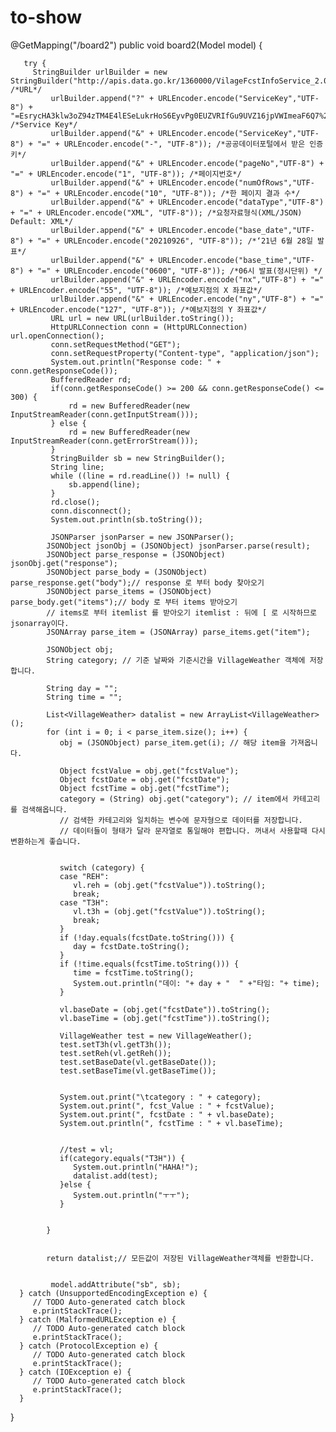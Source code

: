 # to-show



   @GetMapping("/board2")
   public void board2(Model model) {
      
       try {
         StringBuilder urlBuilder = new StringBuilder("http://apis.data.go.kr/1360000/VilageFcstInfoService_2.0/getUltraSrtNcst"); /*URL*/
             urlBuilder.append("?" + URLEncoder.encode("ServiceKey","UTF-8") + "=EsrycHA3klw3oZ94zTM4E4lESeLukrHoS6EyvPg0EUZVRIfGu9UVZ16jpVWImeaF6Q7%2FQ5WYpJ737fdA0qBBag%3D%3D"); /*Service Key*/
             urlBuilder.append("&" + URLEncoder.encode("ServiceKey","UTF-8") + "=" + URLEncoder.encode("-", "UTF-8")); /*공공데이터포털에서 받은 인증키*/
             urlBuilder.append("&" + URLEncoder.encode("pageNo","UTF-8") + "=" + URLEncoder.encode("1", "UTF-8")); /*페이지번호*/
             urlBuilder.append("&" + URLEncoder.encode("numOfRows","UTF-8") + "=" + URLEncoder.encode("10", "UTF-8")); /*한 페이지 결과 수*/
             urlBuilder.append("&" + URLEncoder.encode("dataType","UTF-8") + "=" + URLEncoder.encode("XML", "UTF-8")); /*요청자료형식(XML/JSON) Default: XML*/
             urlBuilder.append("&" + URLEncoder.encode("base_date","UTF-8") + "=" + URLEncoder.encode("20210926", "UTF-8")); /*‘21년 6월 28일 발표*/
             urlBuilder.append("&" + URLEncoder.encode("base_time","UTF-8") + "=" + URLEncoder.encode("0600", "UTF-8")); /*06시 발표(정시단위) */
             urlBuilder.append("&" + URLEncoder.encode("nx","UTF-8") + "=" + URLEncoder.encode("55", "UTF-8")); /*예보지점의 X 좌표값*/
             urlBuilder.append("&" + URLEncoder.encode("ny","UTF-8") + "=" + URLEncoder.encode("127", "UTF-8")); /*예보지점의 Y 좌표값*/
             URL url = new URL(urlBuilder.toString());
             HttpURLConnection conn = (HttpURLConnection) url.openConnection();
             conn.setRequestMethod("GET");
             conn.setRequestProperty("Content-type", "application/json");
             System.out.println("Response code: " + conn.getResponseCode());
             BufferedReader rd;
             if(conn.getResponseCode() >= 200 && conn.getResponseCode() <= 300) {
                 rd = new BufferedReader(new InputStreamReader(conn.getInputStream()));
             } else {
                 rd = new BufferedReader(new InputStreamReader(conn.getErrorStream()));
             }
             StringBuilder sb = new StringBuilder();
             String line;
             while ((line = rd.readLine()) != null) {
                 sb.append(line);
             }
             rd.close();
             conn.disconnect();
             System.out.println(sb.toString());
             
             JSONParser jsonParser = new JSONParser();
            JSONObject jsonObj = (JSONObject) jsonParser.parse(result);
            JSONObject parse_response = (JSONObject) jsonObj.get("response");
            JSONObject parse_body = (JSONObject) parse_response.get("body");// response 로 부터 body 찾아오기
            JSONObject parse_items = (JSONObject) parse_body.get("items");// body 로 부터 items 받아오기
            // items로 부터 itemlist 를 받아오기 itemlist : 뒤에 [ 로 시작하므로 jsonarray이다.
            JSONArray parse_item = (JSONArray) parse_items.get("item");
                                                         
            JSONObject obj;
            String category; // 기준 날짜와 기준시간을 VillageWeather 객체에 저장합니다.
            
            String day = "";
            String time = "";
            
            List<VillageWeather> datalist = new ArrayList<VillageWeather>();
            for (int i = 0; i < parse_item.size(); i++) {
               obj = (JSONObject) parse_item.get(i); // 해당 item을 가져옵니다.

               Object fcstValue = obj.get("fcstValue");
               Object fcstDate = obj.get("fcstDate");
               Object fcstTime = obj.get("fcstTime");
               category = (String) obj.get("category"); // item에서 카테고리를 검색해옵니다.
               // 검색한 카테고리와 일치하는 변수에 문자형으로 데이터를 저장합니다.
               // 데이터들이 형태가 달라 문자열로 통일해야 편합니다. 꺼내서 사용할때 다시변환하는게 좋습니다.
               
               
               switch (category) {
               case "REH":
                  vl.reh = (obj.get("fcstValue")).toString();
                  break;
               case "T3H":
                  vl.t3h = (obj.get("fcstValue")).toString();
                  break;
               }
               if (!day.equals(fcstDate.toString())) {
                  day = fcstDate.toString();
               }
               if (!time.equals(fcstTime.toString())) {
                  time = fcstTime.toString();
                  System.out.println("데이: "+ day + "  " +"타임: "+ time);
               }      
               
               vl.baseDate = (obj.get("fcstDate")).toString();
               vl.baseTime = (obj.get("fcstTime")).toString();
               
               VillageWeather test = new VillageWeather();
               test.setT3h(vl.getT3h());
               test.setReh(vl.getReh());
               test.setBaseDate(vl.getBaseDate());
               test.setBaseTime(vl.getBaseTime());
               
               
               System.out.print("\tcategory : " + category);
               System.out.print(", fcst_Value : " + fcstValue);
               System.out.print(", fcstDate : " + vl.baseDate);
               System.out.println(", fcstTime : " + vl.baseTime);      

               
               //test = vl;
               if(category.equals("T3H")) {
                  System.out.println("HAHA!");
                  datalist.add(test);
               }else {
                  System.out.println("ㅜㅜ");
               }
               
               
            }   

            
            return datalist;// 모든값이 저장된 VillageWeather객체를 반환합니다.
             
             
             model.addAttribute("sb", sb);
      } catch (UnsupportedEncodingException e) {
         // TODO Auto-generated catch block
         e.printStackTrace();
      } catch (MalformedURLException e) {
         // TODO Auto-generated catch block
         e.printStackTrace();
      } catch (ProtocolException e) {
         // TODO Auto-generated catch block
         e.printStackTrace();
      } catch (IOException e) {
         // TODO Auto-generated catch block
         e.printStackTrace();
      }

   }
   
